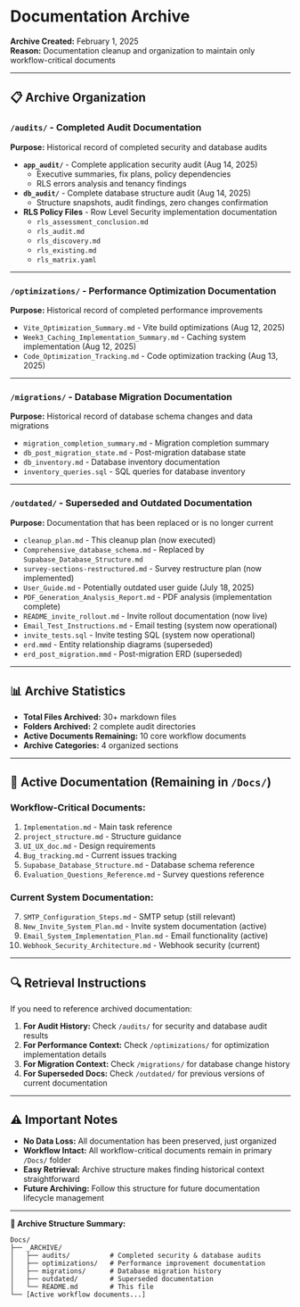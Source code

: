 # Documentation Archive

**Archive Created:** February 1, 2025  
**Reason:** Documentation cleanup and organization to maintain only workflow-critical documents

---

## 📋 **Archive Organization**

### **`/audits/`** - Completed Audit Documentation
**Purpose:** Historical record of completed security and database audits

- **`app_audit/`** - Complete application security audit (Aug 14, 2025)
  - Executive summaries, fix plans, policy dependencies
  - RLS errors analysis and tenancy findings
- **`db_audit/`** - Complete database structure audit (Aug 14, 2025)
  - Structure snapshots, audit findings, zero changes confirmation
- **RLS Policy Files** - Row Level Security implementation documentation
  - `rls_assessment_conclusion.md`
  - `rls_audit.md`
  - `rls_discovery.md`
  - `rls_existing.md`
  - `rls_matrix.yaml`

---

### **`/optimizations/`** - Performance Optimization Documentation
**Purpose:** Historical record of completed performance improvements

- `Vite_Optimization_Summary.md` - Vite build optimizations (Aug 12, 2025)
- `Week3_Caching_Implementation_Summary.md` - Caching system implementation (Aug 12, 2025)
- `Code_Optimization_Tracking.md` - Code optimization tracking (Aug 13, 2025)

---

### **`/migrations/`** - Database Migration Documentation
**Purpose:** Historical record of database schema changes and data migrations

- `migration_completion_summary.md` - Migration completion summary
- `db_post_migration_state.md` - Post-migration database state
- `db_inventory.md` - Database inventory documentation
- `inventory_queries.sql` - SQL queries for database inventory

---

### **`/outdated/`** - Superseded and Outdated Documentation  
**Purpose:** Documentation that has been replaced or is no longer current

- `cleanup_plan.md` - This cleanup plan (now executed)
- `Comprehensive_database_schema.md` - Replaced by `Supabase_Database_Structure.md`
- `survey-sections-restructured.md` - Survey restructure plan (now implemented)
- `User_Guide.md` - Potentially outdated user guide (July 18, 2025)
- `PDF_Generation_Analysis_Report.md` - PDF analysis (implementation complete)
- `README_invite_rollout.md` - Invite rollout documentation (now live)
- `Email_Test_Instructions.md` - Email testing (system now operational)
- `invite_tests.sql` - Invite testing SQL (system now operational)
- `erd.mmd` - Entity relationship diagrams (superseded)
- `erd_post_migration.mmd` - Post-migration ERD (superseded)

---

## 📊 **Archive Statistics**

- **Total Files Archived:** 30+ markdown files
- **Folders Archived:** 2 complete audit directories
- **Active Documents Remaining:** 10 core workflow documents
- **Archive Categories:** 4 organized sections

---

## 🎯 **Active Documentation (Remaining in `/Docs/`)**

### **Workflow-Critical Documents:**
1. `Implementation.md` - Main task reference
2. `project_structure.md` - Structure guidance
3. `UI_UX_doc.md` - Design requirements
4. `Bug_tracking.md` - Current issues tracking
5. `Supabase_Database_Structure.md` - Database schema reference
6. `Evaluation_Questions_Reference.md` - Survey questions reference

### **Current System Documentation:**
7. `SMTP_Configuration_Steps.md` - SMTP setup (still relevant)
8. `New_Invite_System_Plan.md` - Invite system documentation (active)
9. `Email_System_Implementation_Plan.md` - Email functionality (active)
10. `Webhook_Security_Architecture.md` - Webhook security (current)

---

## 🔍 **Retrieval Instructions**

If you need to reference archived documentation:

1. **For Audit History:** Check `/audits/` for security and database audit results
2. **For Performance Context:** Check `/optimizations/` for optimization implementation details
3. **For Migration Context:** Check `/migrations/` for database change history
4. **For Superseded Docs:** Check `/outdated/` for previous versions of current documentation

---

## ⚠️ **Important Notes**

- **No Data Loss:** All documentation has been preserved, just organized
- **Workflow Intact:** All workflow-critical documents remain in primary `/Docs/` folder
- **Easy Retrieval:** Archive structure makes finding historical context straightforward
- **Future Archiving:** Follow this structure for future documentation lifecycle management

---

**📁 Archive Structure Summary:**
```
Docs/
├── _ARCHIVE/
│   ├── audits/          # Completed security & database audits
│   ├── optimizations/   # Performance improvement documentation
│   ├── migrations/      # Database migration history
│   ├── outdated/        # Superseded documentation
│   └── README.md        # This file
└── [Active workflow documents...]
```
